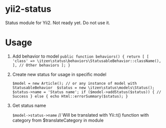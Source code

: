 # yii2-status
Status module for Yii2.
Not ready yet. Do not use it.

# Usage
1. Add behavior to model
    `public function behaviors() {
            return [
                [
                    'class' => \itzen\status\behaviors\StatusableBehavior::className(),
                ],
                // Other behaviors
            ];
    }`

2. Create new status for usage in specific model

    `$model = new Article(); // or any instance of model with StatusableBehavior 
    $status = new \itzen\status\models\Status();
    $status->name = 'Status name';
    if ($model->addStatus($status)) {
        // Success
    } else {
        echo Html::errorSummary($status);
    }`
    
3. Get status name
    
    `$model->status->name` // Will be translated with Yii::t() function with category from $translateCategory in module
